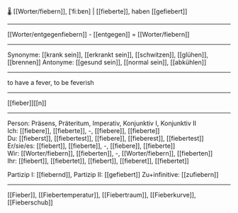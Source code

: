 🌡️ [[Worter/fiebern]], [ˈfiːbɐn] | [[fieberte]], haben [[gefiebert]]

---
[[Worter/entgegenfiebern]] - [[entgegen]] = [[Worter/fiebern]]

---
Synonyme: [[krank sein]], [[erkrankt sein]], [[schwitzen]], [[glühen]], [[brennen]]
Antonyme: [[gesund sein]], [[normal sein]], [[abkühlen]]

---
to have a fever, to be feverish

---
[[fieber]][[n]]
   

---

Person: Präsens, Präteritum, Imperativ, Konjunktiv I, Konjunktiv II  
Ich: [[fiebere]], [[fieberte]], -, [[fiebere]], [[fieberte]]  
Du: [[fieberst]], [[fiebertest]], [[fiebere]], [[fieberest]], [[fiebertest]]  
Er/sie/es: [[fiebert]], [[fieberte]], -, [[fiebere]], [[fieberte]]  
Wir: [[Worter/fiebern]], [[fieberten]], -, [[Worter/fiebern]], [[fieberten]]  
Ihr: [[fiebert]], [[fiebertet]], [[fiebert]], [[fieberet]], [[fiebertet]]  

Partizip I: [[fiebernd]], 
Partizip II: [[gefiebert]]
Zu+infinitive: [[zufiebern]]

---
[[Fieber]], [[Fiebertemperatur]], [[Fiebertraum]], [[Fieberkurve]], [[Fieberschub]]